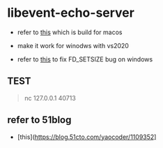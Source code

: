 # libevent-echo-server
- refer to [this](https://github.com/eddieh/libevent-echo-server) which is build for macos
- make it work for winodws with vs2020

- refer to [this](https://blog.csdn.net/zhangxiao93/article/details/70159767) to fix FD_SETSIZE bug on windows

## TEST
>   nc 127.0.0.1 40713


## refer to 51blog
- [this](https://blog.51cto.com/yaocoder/1109352]

